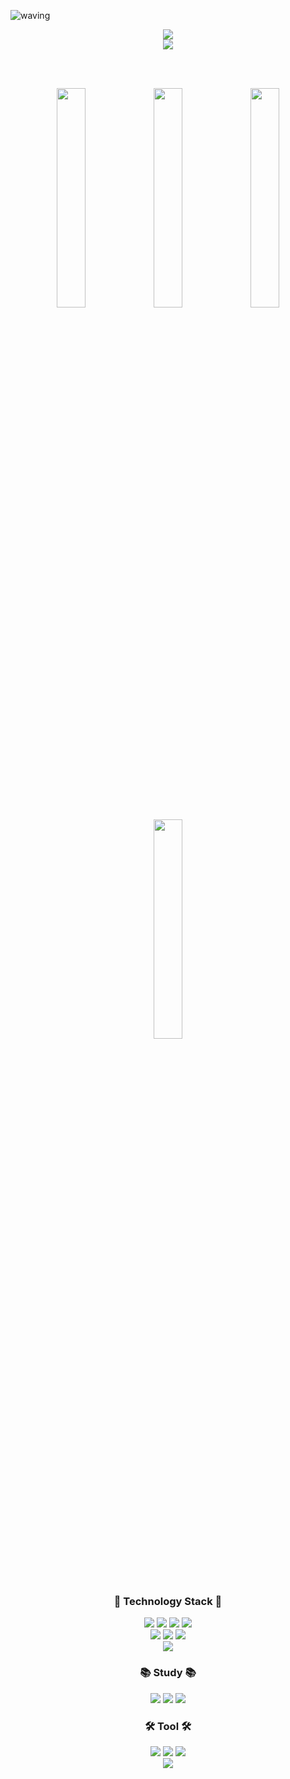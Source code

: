 <!--Title-->
![waving](https://capsule-render.vercel.app/api?type=waving&height=200&text=JIYEON.K&fontAlign=80&fontAlignY=40&color=gradient)

<!--N Blog-->
<div align="center">
  <a href="https://blog.naver.com/yeondata">
    <img src="https://img.shields.io/badge/Development Study Blog%20-%234FC08D.svg?&style=for-the-badge&&logoColor=white"/>
  </a>
</div>

<!--Velog-->
<div align="center">
  <a href="https://velog.io/@yeoni9094/posts">
    <img src="https://img.shields.io/badge/Trouble Shooting Velog%20-%235c86fa.svg?&style=for-the-badge&&logoColor=white"/>
  </a>
</div>

<br><br>

<div align="center">
  <img src="https://github.com/user-attachments/assets/ac519bf1-ad45-4223-aa58-3da0e508d8ca" width="30%">
  <img src="https://github.com/user-attachments/assets/07a4cd99-d93c-4702-a78e-eb21821c22cf" width="30%">
  <img src="https://github.com/user-attachments/assets/891e10de-1d48-4bca-8a3e-58e05b2aff5c" width="30%">
</div>

<div align="center">
  <img src="https://github.com/user-attachments/assets/af328448-28f2-4487-a0d3-9e726550e686" width="30%">
</div>

<br><br>

<!--Technology Stack-->
<h3 align="center">🌈 Technology Stack 🌈</h3>

<div align="center">
  <img src="https://img.shields.io/badge/spring-6DB33F.svg?style=for-the-badge&logo=spring&logoColor=white"/>
  <img src="https://img.shields.io/badge/springboot-6DB33F.svg?style=for-the-badge&logo=springboot&logoColor=white"/>
  <img src="https://img.shields.io/badge/spring_security-6DB33F.svg?style=for-the-badge&logo=springsecurity&logoColor=white"/>
  <img src="https://img.shields.io/badge/tymeleaf-005F0F.svg?style=for-the-badge&logo=thymeleaf&logoColor=white"/>
</div>

<div align="center">
  <img src="https://img.shields.io/badge/html5-E34F26.svg?style=for-the-badge&logo=html5&logoColor=white"/>
  <img src="https://img.shields.io/badge/css3-1572B6.svg?style=for-the-badge&logo=css3&logoColor=white"/>
  <img src="https://img.shields.io/badge/jquery-0769AD.svg?style=for-the-badge&logo=jquery&logoColor=white"/>
</div>

<div align="center">
  <img src="https://img.shields.io/badge/mysql-4479A1.svg?style=for-the-badge&logo=mysql&logoColor=white"/>
</div>

<!--Study-->
<div align="center">
  <h3>📚 Study 📚</h3>
  <img src="https://img.shields.io/badge/aws-232F3E.svg?style=for-the-badge&logo=amazonwebservices&logoColor=white"/>
  <img src="https://img.shields.io/badge/docker-2496ED.svg?style=for-the-badge&logo=docker&logoColor=white"/>
  <img src="https://img.shields.io/badge/kotlin-7F52FF.svg?style=for-the-badge&logo=kotlin&logoColor=white"/>
</div>

<!--Tool-->
<h3 align="center">🛠 Tool 🛠</h3>

<div align="center">
  <img src="https://img.shields.io/badge/github-181717.svg?style=for-the-badge&logo=github&logoColor=white"/>
  <img src="https://img.shields.io/badge/notion-000000.svg?style=for-the-badge&logo=notion&logoColor=white"/>
  <img src="https://img.shields.io/badge/confluence-172B4D.svg?style=for-the-badge&logo=confluence&logoColor=white"/>
</div>

<div align="center">
  <img src="https://img.shields.io/badge/figma-F24E1E.svg?style=for-the-badge&logo=figma&logoColor=white"/>
</div>
